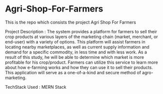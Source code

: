 # Agri-Shop-For-Farmers
This is the repo which consists the project Agri Shop For Farmers

Project Description : 
The system provides a platform  for farmers to sell their crop products at various layers of the marketing chain (market, merchant, or end-user) with a variety of options. This platform will assist farmers in locating nearby marketplaces, as well as current supply information and demand for a specific commodity, in less time and with less work. As a result of this study, he will be able to determine which market is more profitable for his crop/product.
Farmers can utilize this service to learn more about how e-farming works and how they can use it to sell their products. This application will serve as a one-of-a-kind and secure method of agro-marketing.

TechStack Used : MERN Stack 
